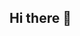 ## Hi there 👋

<!--
**shreyashgaikwad1234/shreyashgaikwad1234** is a ✨ _special_ ✨ repository because its `README.md` (this file) appears on your GitHub profile.<br>
👋 Hey there, I'm Shreyash!
Welcome to my little corner of GitHub. I'm a B.Tech student at COEP, specializing in Metallurgy and Materials Sciences Engineering, with a strong passion for data analysis and Data Science. Here, you'll find a showcase of my projects and a glimpse into my professional journey.<br>

📈 Data-driven projects that demonstrate my skills in forecasting, visualization, and market analysis.<br>

📚 Things I've learned about data cleaning, financial modelling, and using tools like Power BI.<br>

🌱 My journey from a volunteer with social causes to a student exploring the world of tech.<br>

 You can connect with me on Linkedin : https://www.linkedin.com/in/shreyash-gaikwad-91a177366/ <br>
 
 **My Tech Stack and Skills** : 
<img src="https://img.shields.io/badge/python-3670A0?style=for-the-badge&logo=python&logoColor=ffdd54" />
<img src="https://img.shields.io/badge/pandas-150458?style=for-the-badge&logo=pandas&logoColor=white" />
<img src="https://img.shields.io/badge/numpy-013243?style=for-the-badge&logo=numpy&logoColor=white" />
<img src="https://img.shields.io/badge/MySQL-005C84?style=for-the-badge&logo=mysql&logoColor=white" />
<img src="https://img.shields.io/badge/microsoft%20power%20bi-F2C811?style=for-the-badge&logo=power-bi&logoColor=white" />
<img src="https://img.shields.io/badge/microsoft%20excel-217346?style=for-the-badge&logo=microsoft-excel&logoColor=white" />
<img src="https://img.shields.io/badge/machine%20learning-FF6F00?style=for-the-badge&logo=tensorflow&logoColor=white" />

💼 **Projects & Internships**: <br>

1. Data Analyst, Talent corner HR Services Pvt. Ltd. (Jul 2025 - Present) <br>
Created forecast models using historical sales data to project franchise growth and recruitment revenue over 5 years.<br>
Developed scenario-based projections with "What-If" parameters for strategic decision-making.<br>

2. Market Analyst, Talent corner HR Services Pvt. Ltd. (May 2025 - Jul 2025)<br>
Used Advanced Excel tools and Power BI for data cleaning of a large, raw dataset (800 rows, 44 columns).<br>
Created a 10-year company franchise sales performance dashboard.<br>

3. Franchise & Recruitment Business Forecasting Dashboard - Power BI <br>
Built interactive dashboards to analyze franchise and recruitment performance. <br>
Integrated TAM, SAM, and SOM analysis to assess market potential. <br>
